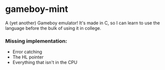 # gameboy-mint
A (yet another) Gameboy emulator! It's made in C, so I can learn to use the language before the bulk of using it in college.

### Missing implementation:
- Error catching
- The HL pointer
- Everything that isn't in the CPU
